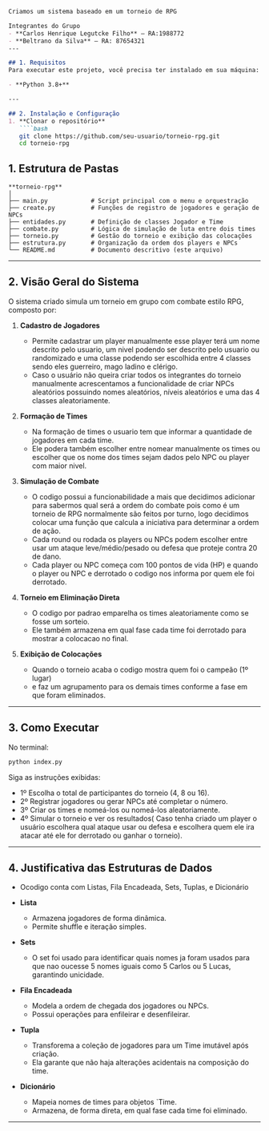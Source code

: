 ````markdown
Criamos um sistema baseado em um torneio de RPG

Integrantes do Grupo
- **Carlos Henrique Legutcke Filho** — RA:1988772
- **Beltrano da Silva** — RA: 87654321
---

## 1. Requisitos
Para executar este projeto, você precisa ter instalado em sua máquina:

- **Python 3.8+**

---

## 2. Instalação e Configuração
1. **Clonar o repositório**
   ````bash
   git clone https://github.com/seu-usuario/torneio-rpg.git
   cd torneio-rpg
````

## 1. Estrutura de Pastas

```
**torneio-rpg**
│
├── main.py            # Script principal com o menu e orquestração
├── create.py          # Funções de registro de jogadores e geração de NPCs
├── entidades.py       # Definição de classes Jogador e Time
├── combate.py         # Lógica de simulação de luta entre dois times
├── torneio.py         # Gestão do torneio e exibição das colocações
├── estrutura.py       # Organização da ordem dos players e NPCs
└── README.md          # Documento descritivo (este arquivo)
```

---

## 2. Visão Geral do Sistema

O sistema criado simula um torneio em grupo com combate estilo RPG, composto por:

1. **Cadastro de Jogadores**

   * Permite cadastrar um player manualmente esse player terá um nome descrito pelo usuario, um nivel podendo ser descrito pelo usuario ou randomizado e uma classe podendo ser escolhida entre 4 classes sendo eles guerreiro, mago ladino e clérigo.
   * Caso o usuário não queira criar todos os integrantes do torneio manualmente acrescentamos a funcionalidade de criar NPCs aleatórios possuindo nomes aleatórios, níveis aleatórios e uma das 4 classes aleatoriamente.
     
2. **Formação de Times**

   * Na formação de times o usuario tem que informar a quantidade de jogadores em cada time.
   * Ele podera também escolher entre nomear manualmente os times ou escolher que os nome dos times sejam dados pelo NPC ou player com maior nivel.
     
3. **Simulação de Combate**

   * O codigo possui a funcionabilidade a mais que decidimos adicionar para sabermos qual será a ordem do combate pois como é um torneio de RPG normalmente são feitos por turno,
   logo decidimos colocar uma função que calcula a iniciativa para determinar a ordem de ação.
   * Cada round ou rodada os players ou NPCs podem escolher entre usar um ataque leve/médio/pesado ou defesa que proteje contra 20 de dano.
   * Cada player ou NPC começa com 100 pontos de vida (HP) e quando o player ou NPC e derrotado o codigo nos informa por quem ele foi derrotado.
     
4. **Torneio em Eliminação Direta**

   * O codigo por padrao emparelha os times aleatoriamente como se fosse um sorteio.
   * Ele também armazena em qual fase cada time foi derrotado para mostrar a colocacao no final.
     
5. **Exibição de Colocações**

   * Quando o torneio acaba o codigo mostra quem foi o campeão (1º lugar)
   * e faz um agrupamento para os demais times conforme a fase em que foram eliminados.
     
---

## 3. Como Executar

No terminal:

```bash
python index.py
```

Siga as instruções exibidas:

* 1º Escolha o total de participantes do torneio (4, 8 ou 16).
* 2º Registrar jogadores ou gerar NPCs até completar o número.
* 3º Criar os times e nomeá-los ou nomeá-los aleatoriamente.
* 4º Simular o torneio e ver os resultados( Caso tenha criado um player o usuário escolhera qual ataque usar ou defesa e escolhera quem ele ira atacar até ele for derrotado ou ganhar o torneio).
  
---

## 4. Justificativa das Estruturas de Dados

* Ocodigo conta com Listas, Fila Encadeada, Sets, Tuplas, e Dicionário

* **Lista**

  * Armazena jogadores de forma dinâmica.
  * Permite shuffle e iteração simples.

* **Sets**

  * O set foi usado para identificar quais nomes ja foram usados para que nao oucesse 5 nomes iguais como 5 Carlos ou 5 Lucas, garantindo unicidade.
  
* **Fila Encadeada**

  * Modela a ordem de chegada dos jogadores ou NPCs.
  * Possui operações para enfileirar e desenfileirar.
    
* **Tupla**

  * Transforema a coleção de jogadores para um Time imutável após criação.
  * Ela garante que não haja alterações acidentais na composição do time.
    
* **Dicionário**

  * Mapeia nomes de times para objetos `Time.
  * Armazena, de forma direta, em qual fase cada time foi eliminado.

---
```
```
